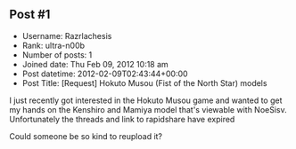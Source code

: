## Post #1
- Username: Razrlachesis
- Rank: ultra-n00b
- Number of posts: 1
- Joined date: Thu Feb 09, 2012 10:18 am
- Post datetime: 2012-02-09T02:43:44+00:00
- Post Title: [Request] Hokuto Musou (Fist of the North Star) models

I just recently got interested in the Hokuto Musou game and wanted to get my hands on the Kenshiro and Mamiya model that's viewable with NoeSisv.
Unfortunately the threads and link to rapidshare have expired

Could someone be so kind to reupload it?
